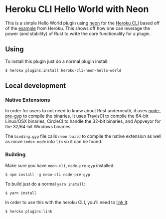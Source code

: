 # Heroku CLI Hello World with Neon
This is a simple Hello World plugin using [neon](https://github.com/neon-bindings/neon) for the [Heroku CLI](https://github.com/heroku/heroku-cli-hello-world) based off of the [example](https://github.com/heroku/heroku-cli-hello-world) from Heroku. This shows off how one can leverage the power (and stability) of Rust to write the core functionality for a plugin.

## Using
To install this plugin just do a normal plugin install:

```
$ heroku plugins:install heroku-cli-neon-hello-world
```

## Local development

### Native Extensions
In order for users to not need to know about Rust underneath, it uses [node-pre-gyp](https://github.com/neon-bindings/neon) to compile the binaries. It uses TravisCI to compile the 64-bit Linux/OSX binaries, CircleCI to handle the 32-bit binaries, and Appveyor for the 32/64-bit Windows binaries.

The `binding.gyp` file calls `neon build` to compile the native extension as well as move `index.node` into `lib` so it can be found.

### Building
Make sure you have `neon-cli`, `node-pre-gyp` installed:

```
$ npm install -g neon-cli node-pre-gyp
```

To build just do a normal `yarn install`:

```
$ yarn install
```

In order to use this with the heroku CLI, you'll need to [link it](https://devcenter.heroku.com/articles/developing-cli-plugins#installing-the-plugin):

```
$ heroku plugins:link
```
